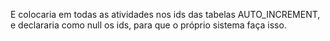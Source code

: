 E colocaria em todas as atividades nos ids das tabelas AUTO_INCREMENT, e declararia como null os ids, para que o próprio sistema faça isso.
